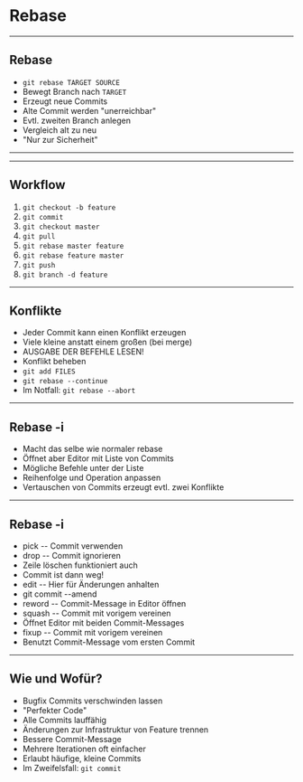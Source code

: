 # Rebase

---

## Rebase

- `git rebase TARGET SOURCE`
- Bewegt Branch nach `TARGET`
- Erzeugt neue Commits
- Alte Commit werden "unerreichbar"
- Evtl. zweiten Branch anlegen
 - Vergleich alt zu neu
 - "Nur zur Sicherheit"

---

<!-- .element data-background="white" data-background-iframe="https://git-school.github.io/visualizing-git/" data-background-interactive -->

---

## Workflow

1. `git checkout -b feature`
2. `git commit`
3. `git checkout master`
4. `git pull`
5. `git rebase master feature`
6. `git rebase feature master`
7. `git push`
8. `git branch -d feature`

---

## Konflikte

- Jeder Commit kann einen Konflikt erzeugen
- Viele kleine anstatt einem großen (bei merge)
- AUSGABE DER BEFEHLE LESEN!
- Konflikt beheben
- `git add FILES`
- `git rebase --continue`
- Im Notfall: `git rebase --abort`

---

## Rebase -i

- Macht das selbe wie normaler rebase
- Öffnet aber Editor mit Liste von Commits
 - Mögliche Befehle unter der Liste
- Reihenfolge und Operation anpassen
 - Vertauschen von Commits erzeugt evtl. zwei Konflikte

---

## Rebase -i

- pick -- Commit verwenden
- drop -- Commit ignorieren
 - Zeile löschen funktioniert auch
 - Commit ist dann weg!
- edit -- Hier für Änderungen anhalten
 - git commit --amend
- reword -- Commit-Message in Editor öffnen
- squash -- Commit mit vorigem vereinen
 - Öffnet Editor mit beiden Commit-Messages
- fixup -- Commit mit vorigem vereinen
 - Benutzt Commit-Message vom ersten Commit

---

## Wie und Wofür?

- Bugfix Commits verschwinden lassen
 - "Perfekter Code"
 - Alle Commits lauffähig
- Änderungen zur Infrastruktur von Feature trennen
- Bessere Commit-Message
- Mehrere Iterationen oft einfacher
- Erlaubt häufige, kleine Commits
 - Im Zweifelsfall: `git commit`
